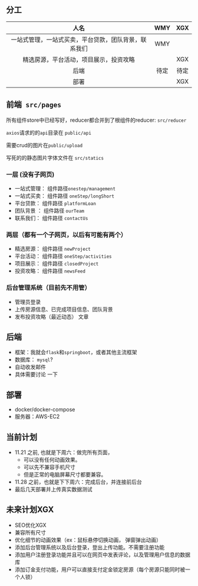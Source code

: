 ## 分工

|                         人名                         | WMY  | XGX  |
| :--------------------------------------------------: | :--: | :--: |
| 一站式管理，一站式买卖，平台贷款，团队背景，联系我们 | WMY  |      |
|        精选房源，平台活动，项目展示，投资攻略        |      | XGX  |
|                         后端                         | 待定 | 待定 |
|                         部署                         |      | XGX  |



## 前端` src/pages`

所有组件store中已经写好，reducer都合并到了根组件的reducer: `src/reducer`

`axios`请求的的`api`目录在 `public/api`

需要crud的图片在`public/upload`

写死的的静态图片字体文件在 `src/statics`

### 一层 (没有子网页)

- 一站式管理： 组件路径`onestep/management`
- 一站式买卖： 组件路径  `oneStep/longShort`
- 平台贷款： 组件路径 `platformLoan`
- 团队背景 ： 组件路径  `ourTeam`
- 联系我们： 组件路径 `contactUs`

### 两层（都有一个子网页，以后有可能有两个）

- 精选房源： 组件路径 `newProject`
- 平台活动： 组件路径 `oneStep/activities`
- 项目展示： 组件路径 `closedProject`
- 投资攻略： 组件路径 `newsFeed`

### 后台管理系统（目前先不用管）

- 管理员登录
- 上传房源信息、已完成项目信息、团队背景
- 发布投资攻略（最近动态） 文章

## 后端

- 框架：我就会`flask`和`springboot`，或者其他主流框架
- 数据库： `mysql`?
- 自动收发邮件
- 具体需要讨论 一下

## 部署

- docker/docker-compose
- 服务器：AWS-EC2

## 当前计划

- 11.21 之前, 也就是下周六：做完所有页面，
  - 可以没有任何动画效果。
  - 可以先不兼容手机尺寸
  - 但是正常的电脑屏幕尺寸都要兼容。
- 11.28 之前，也就是下下周六：完成后台，并连接前后台
- 最后几天部署并上传真实数据测试



## 未来计划XGX

- SEO优化XGX
- 兼容所有尺寸
- 优化细节的动画效果（ex：鼠标悬停切换动画， 弹窗弹出动画）
- 添加后台管理系统以及后台登录，登出上传功能。不需要注册功能
- 添加用户注册登录功能并且可以在网页中发表评论，以及管理用户信息的数据库
- 添加订金支付功能，用户可以直接支付定金锁定房源（每个房源只能同时被一个人锁）

